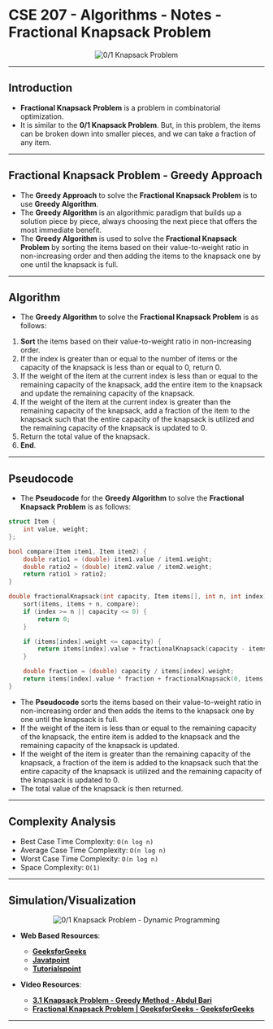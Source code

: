 # **CSE 207 - Algorithms - Notes - Fractional Knapsack Problem**

<p align="center">
    <img src="https://www.boardinfinity.com/blog/content/images/2023/02/Fractional-Knapsack-Problem.png" alt="0/1 Knapsack Problem"/>
</p>

---

## **Introduction**

- **Fractional Knapsack Problem** is a problem in combinatorial optimization.
- It is similar to the **0/1 Knapsack Problem**. But, in this problem, the items can be broken down into smaller pieces, and we can take a fraction of any item.

---

## **Fractional Knapsack Problem - Greedy Approach**

- The **Greedy Approach** to solve the **Fractional Knapsack Problem** is to use **Greedy Algorithm**.
- The **Greedy Algorithm** is an algorithmic paradigm that builds up a solution piece by piece, always choosing the next piece that offers the most immediate benefit.
- The **Greedy Algorithm** is used to solve the **Fractional Knapsack Problem** by sorting the items based on their value-to-weight ratio in non-increasing order and then adding the items to the knapsack one by one until the knapsack is full.

---

## **Algorithm**

- The **Greedy Algorithm** to solve the **Fractional Knapsack Problem** is as follows:

1. **Sort** the items based on their value-to-weight ratio in non-increasing order.
2. If the index is greater than or equal to the number of items or the capacity of the knapsack is less than or equal to 0, return 0.
3. If the weight of the item at the current index is less than or equal to the remaining capacity of the knapsack, add the entire item to the knapsack and update the remaining capacity of the knapsack.
4. If the weight of the item at the current index is greater than the remaining capacity of the knapsack, add a fraction of the item to the knapsack such that the entire capacity of the knapsack is utilized and the remaining capacity of the knapsack is updated to 0.
5. Return the total value of the knapsack.
6. **End**.

---

## **Pseudocode**

- The **Pseudocode** for the **Greedy Algorithm** to solve the **Fractional Knapsack Problem** is as follows:

```cpp
struct Item {
    int value, weight;
};

bool compare(Item item1, Item item2) {
    double ratio1 = (double) item1.value / item1.weight;
    double ratio2 = (double) item2.value / item2.weight;
    return ratio1 > ratio2;
}

double fractionalKnapsack(int capacity, Item items[], int n, int index) {
    sort(items, items + n, compare);
    if (index >= n || capacity <= 0) {
        return 0;
    }

    if (items[index].weight <= capacity) {
        return items[index].value + fractionalKnapsack(capacity - items[index].weight, items, n, index + 1);
    }

    double fraction = (double) capacity / items[index].weight;
    return items[index].value * fraction + fractionalKnapsack(0, items, n, index + 1);
}
```

- The **Pseudocode** sorts the items based on their value-to-weight ratio in non-increasing order and then adds the items to the knapsack one by one until the knapsack is full.
- If the weight of the item is less than or equal to the remaining capacity of the knapsack, the entire item is added to the knapsack and the remaining capacity of the knapsack is updated.
- If the weight of the item is greater than the remaining capacity of the knapsack, a fraction of the item is added to the knapsack such that the entire capacity of the knapsack is utilized and the remaining capacity of the knapsack is updated to 0.
- The total value of the knapsack is then returned.

---

## **Complexity Analysis**

- Best Case Time Complexity: `O(n log n)`
- Average Case Time Complexity: `O(n log n)`
- Worst Case Time Complexity: `O(n log n)`
- Space Complexity: `O(1)`

---

## **Simulation/Visualization**

<p align="center">
    <img src="https://www.geeksforgeeks.org/wp-content/uploads/Fractional-Knapsackexample-min-768x384.png" alt="0/1 Knapsack Problem - Dynamic Programming"/>
</p>

- **Web Based Resources**:
  - [**GeeksforGeeks**](https://www.geeksforgeeks.org/fractional-knapsack-problem/)
  - [**Javatpoint**](https://www.javatpoint.com/fractional-knapsack-problem)
  - [**Tutorialspoint**](https://www.tutorialspoint.com/data_structures_algorithms/fractional_knapsack_problem.htm)

- **Video Resources**:
  - [**3.1 Knapsack Problem - Greedy Method - Abdul Bari**](https://www.youtube.com/watch?v=oTTzNMHM05I)
  - [**Fractional Knapsack Problem | GeeksforGeeks - GeeksforGeeks**](https://www.youtube.com/watch?v=m1p-eWxrt6g)

---
